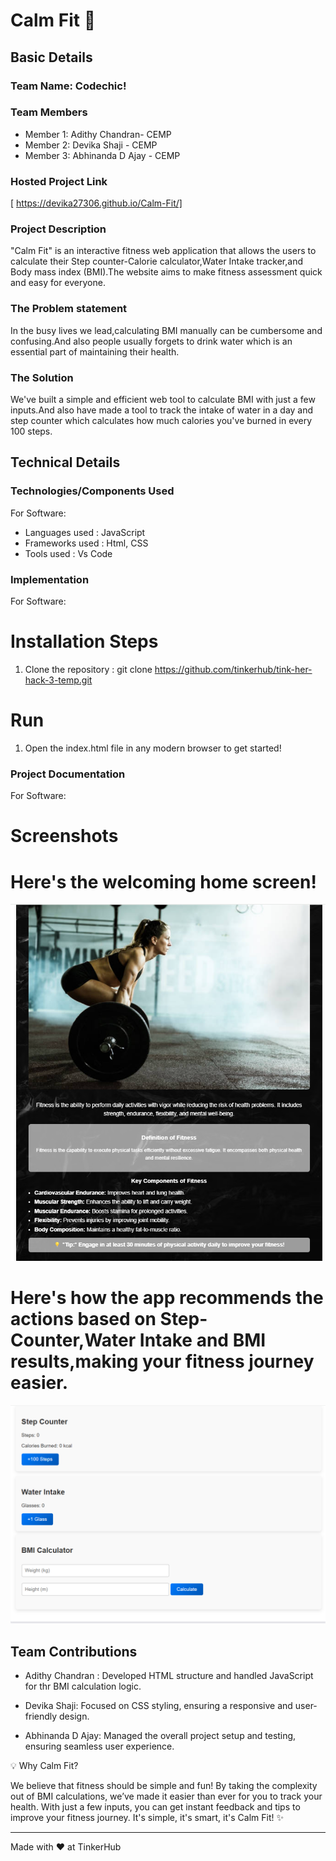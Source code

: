 # Calm Fit 🎯


## Basic Details
### Team Name: Codechic!


### Team Members
- Member 1: Adithy Chandran- CEMP
- Member 2: Devika Shaji - CEMP
- Member 3: Abhinanda D Ajay - CEMP

### Hosted Project Link
[ https://devika27306.github.io/Calm-Fit/]

### Project Description
"Calm Fit" is an interactive fitness web application that allows the users to calculate their Step counter-Calorie calculator,Water Intake tracker,and Body mass index (BMI).The website aims to make fitness assessment quick and easy for everyone.

### The Problem statement
In the busy lives we lead,calculating BMI manually can be cumbersome and confusing.And also people usually forgets to drink water which is an essential part of maintaining their health.

### The Solution
We've built a simple and efficient web tool to calculate BMI with just a few  inputs.And also have made a tool to track the intake of water in a day and step counter which calculates how much calories you've burned in every 100 steps.

## Technical Details
### Technologies/Components Used
For Software:
- Languages used  : JavaScript
- Frameworks used : Html, CSS
- Tools used      : Vs Code



### Implementation
For Software:

# Installation Steps

 1. Clone the repository : git clone https://github.com/tinkerhub/tink-her-hack-3-temp.git

# Run
1. Open the index.html file in any modern browser to get started!

### Project Documentation
For Software:

# Screenshots 

# Here's the welcoming home screen!

![Screenshot1](./Screenshot/firstpg.png)

# Here's how the app recommends the actions based on Step-Counter,Water Intake and BMI results,making your fitness journey easier.

![Screenshot2](./Screenshot/secondpg.png)




## Team Contributions
- Adithy Chandran : Developed HTML structure and handled JavaScript for thr BMI calculation logic.

- Devika Shaji: Focused on CSS styling, ensuring a responsive and user-friendly design.

- Abhinanda D Ajay: Managed the overall project setup and testing, ensuring seamless user experience.

💡 Why Calm Fit?

We believe that fitness should be simple and fun! By taking the complexity out of BMI calculations, we’ve made it easier than ever for you to track your health. With just a few inputs, you can get instant feedback and tips to improve your fitness journey. It's simple, it's smart, it's Calm Fit! ✨


---
Made with ❤️ at TinkerHub
